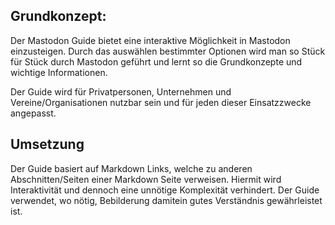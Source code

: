 ## Grundkonzept:

Der Mastodon Guide bietet eine interaktive Möglichkeit in Mastodon einzusteigen. Durch das auswählen bestimmter Optionen wird man so Stück für Stück durch Mastodon geführt und lernt so die Grundkonzepte und wichtige Informationen.

Der Guide wird für Privatpersonen, Unternehmen und Vereine/Organisationen nutzbar sein und für jeden dieser Einsatzzwecke angepasst.

## Umsetzung

Der Guide basiert auf Markdown Links, welche zu anderen Abschnitten/Seiten einer Markdown Seite verweisen. Hiermit wird Interaktivität und dennoch eine unnötige Komplexität verhindert. Der Guide verwendet, wo nötig, Bebilderung damitein gutes Verständnis gewährleistet ist.